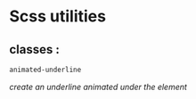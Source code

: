 # Scss utilities
## classes :
```css 
animated-underline
```
_create an underline animated under the element_

```css

```